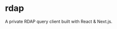# rdap

A private RDAP query client built with React & Next.js.

[xevion-github]: https://github.com/Xevion
